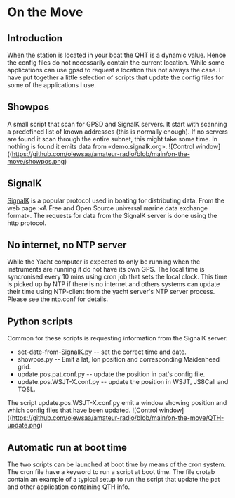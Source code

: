 # On the Move
## Introduction

When the station is located in your boat the QHT is a dynamic value. 
Hence the config files do not necessarily contain the current location.
While some applications can use gpsd to request a location this not
always the case. I have put together a little selection of scripts that update the config files for some of the applications I use. 

## Showpos
A small script that scan for GPSD and SignalK servers. It start with 
scanning a predefined list of known addresses (this is normally enough).
If no servers are found it scan through the entire subnet, this might take
some time. In nothing is found it emits data from «demo.signalk.org».
![Control window]((https://github.com/olewsaa/amateur-radio/blob/main/on-the-move/showpos.png)

## SignalK

[SignalK](https://signalk.org/) is a popular protocol used in boating 
for distributing data. From the web page :«A Free and Open Source universal 
marine data exchange format». The requests for data from the SignalK server 
is done using the http protocol.

## No internet, no NTP server
While the Yacht computer is expected to only be running when the instruments are
running it do not have its own GPS. The local time is syncronised every 10 mins using
cron job that sets the local clock. This time is picked up by NTP if there is no
internet and others systems can update their time using NTP-client from the yacht 
server's NTP server process. Please see the ntp.conf for details. 

## Python scripts
Common for these scripts is requesting information from the SignalK server.

- set-date-from-SignalK.py --  set the correct time and date.
- showpos.py  -- Emit a lat, lon position and corresponding Maidenhead grid.
- update.pos.pat.conf.py --  update the position in pat's config file.
- update.pos.WSJT-X.conf.py -- update the position in WSJT, JS8Call and TQSL.

The script update.pos.WSJT-X.conf.py emit a window showing position and which 
config files that have been updated.
![Control window]((https://github.com/olewsaa/amateur-radio/blob/main/on-the-move/QTH-update.png)

## Automatic run at boot time
The two scripts can be launched at boot time by means of the cron system.
The cron file have a keyword to run a script at boot time. The file crotab
contain an example of a typical setup to run the script that update the pat and
other application containing QTH info.


